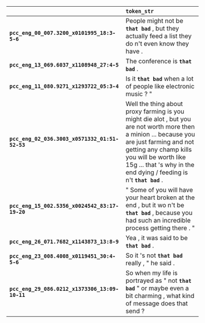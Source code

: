 |                                                | `token_str`                                                                                                                                                                                                                                                          |
|:-----------------------------------------------|:---------------------------------------------------------------------------------------------------------------------------------------------------------------------------------------------------------------------------------------------------------------------|
| **`pcc_eng_00_007.3200_x0101995_18:3-5-6`**    | People might not be __``that bad``__ , but they actually feed a list they do n't even know they have .                                                                                                                                                               |
| **`pcc_eng_13_069.6037_x1108948_27:4-5`**      | The conference is __``that bad``__ .                                                                                                                                                                                                                                 |
| **`pcc_eng_11_080.9271_x1293722_05:3-4`**      | Is it __``that bad``__ when a lot of people like electronic music ? "                                                                                                                                                                                                |
| **`pcc_eng_02_036.3003_x0571332_01:51-52-53`** | Well the thing about proxy farming is you might die alot , but you are not worth more then a minion ... because you are just farming and not getting any champ kills you will be worth like 15g ... that 's why in the end dying / feeding is n't __``that bad``__ . |
| **`pcc_eng_15_002.5356_x0024542_83:17-19-20`** | " Some of you will have your heart broken at the end , but it wo n't be __``that bad``__ , because you had such an incredible process getting there . "                                                                                                              |
| **`pcc_eng_26_071.7682_x1143873_13:8-9`**      | Yea , it was said to be __``that bad``__ .                                                                                                                                                                                                                           |
| **`pcc_eng_23_008.4008_x0119451_30:4-5-6`**    | So it 's not __``that bad``__ really , " he said .                                                                                                                                                                                                                   |
| **`pcc_eng_29_086.0212_x1373306_13:09-10-11`** | So when my life is portrayed as " not __``that bad``__ " or maybe even a bit charming , what kind of message does that send ?                                                                                                                                        |